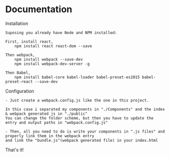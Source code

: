# Documentation
	
Installation
	
	Suposing you already have Node and NPM installed:

	First, install react,
		npm install react react-dom --save
		
	Then webpack,
		npm install webpack --save-dev
		npm install webpack-dev-server -g
		
	Then Babel,
		npm install babel-core babel-loader babel-preset-es2015 babel-preset-react --save-dev

Configuration

	- Just create a webpack.config.js like the one in this project.
	
	In this case i separated my components in "./Components" and the index & webpack generated js in "./public"
	You can change the folder scheme, but then you have to update the entry and output paths in "webpack.config.js"
	
	- Then, all you need to do is write your components in ".js files" and properly link them in the webpack entry
	and link the "bundle.js"(webpack generated file) in your index.html

That's it!